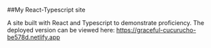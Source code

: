 ##My React-Typescript site

A site built with  React and Typescript to demonstrate proficiency. 
The deployed version can be viewed here: https://graceful-cucurucho-be578d.netlify.app